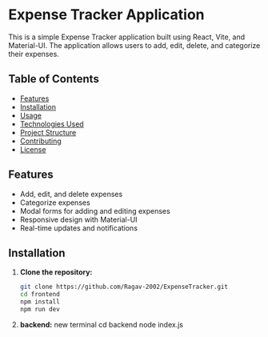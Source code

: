 # Expense Tracker Application

This is a simple Expense Tracker application built using React, Vite, and Material-UI. The application allows users to add, edit, delete, and categorize their expenses.

## Table of Contents

- [Features](#features)
- [Installation](#installation)
- [Usage](#usage)
- [Technologies Used](#technologies-used)
- [Project Structure](#project-structure)
- [Contributing](#contributing)
- [License](#license)

## Features

- Add, edit, and delete expenses
- Categorize expenses
- Modal forms for adding and editing expenses
- Responsive design with Material-UI
- Real-time updates and notifications

## Installation

1. **Clone the repository:**
   ```bash
   git clone https://github.com/Ragav-2002/ExpenseTracker.git
   cd frontend
   npm install
   npm run dev

   ```
2. **backend:**
   new terminal
   cd backend
   node index.js
